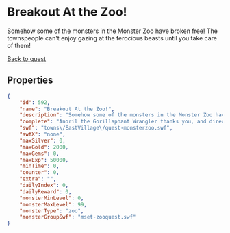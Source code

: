 # Breakout At the Zoo!

Somehow some of the monsters in the Monster Zoo have broken free!  The townspeople can't enjoy gazing at the ferocious beasts until you take care of them!

[Back to quest](../quests.md)

## Properties

```json
{
    "id": 592,
    "name": "Breakout At the Zoo!",
    "description": "Somehow some of the monsters in the Monster Zoo have broken free!  The townspeople can't enjoy gazing at the ferocious beasts until you take care of them!",
    "complete": "Anoril the Gorillaphant Wrangler thanks you, and directs you back to the Gift Shop!",
    "swf": "towns\/EastVillage\/quest-monsterzoo.swf",
    "swfX": "none",
    "maxSilver": 0,
    "maxGold": 2000,
    "maxGems": 0,
    "maxExp": 50000,
    "minTime": 0,
    "counter": 0,
    "extra": "",
    "dailyIndex": 0,
    "dailyReward": 0,
    "monsterMinLevel": 0,
    "monsterMaxLevel": 99,
    "monsterType": "zoo",
    "monsterGroupSwf": "mset-zooquest.swf"
}
```

